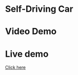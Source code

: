 # Self-Driving Car
# Video Demo

# Live demo
[Click here](https://moustaphaotf.github.io/sef-driving-car/index.html)
